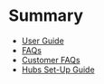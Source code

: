 # Summary

* [User Guide](README.md)
* [FAQs](chapter1.md)
* [Customer FAQs](customer-faqs.md)
* [Hubs Set-Up Guide](hubs-set-up-guide.md)

